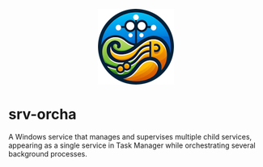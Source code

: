 <p align="center">
  <img src="https://github.com/yoyold/srv-orcha/blob/main/bin/img/logo150px.png">
</p>

# srv-orcha

A Windows service that manages and supervises multiple child services, appearing as a single service in Task Manager while orchestrating several background processes.
